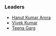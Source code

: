 ### Leaders

* [Hanut Kumar Arora](mailto:hanut.arora@owasp.org)
* [Vivek Kumar](mailto:vivek.kumar@owasp.org)
* [Teena Garg](mailto:teena.garg@owasp.org)